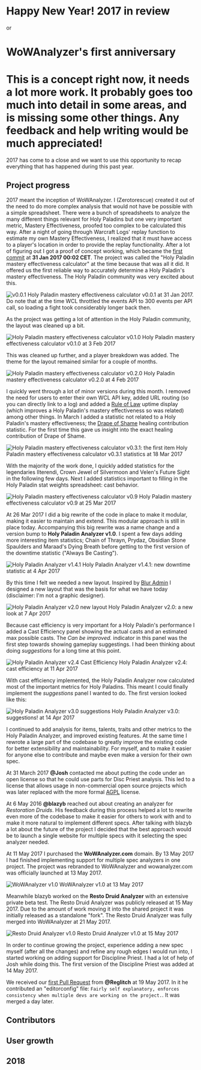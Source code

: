 # Happy New Year! 2017 in review
or
# WoWAnalyzer's first anniversary

# This is a concept right now, it needs a lot more work. It probably goes too much into detail in some areas, and is missing some other things. Any feedback and help writing would be much appreciated!

2017 has come to a close and we want to use this opportunity to recap everything that has happened during this past year.

## Project progress

2017 meant the inception of WoWAnalyzer. I (Zerotorescue) created it out of the need to do more complex analysis that would not have be possible with a simple spreadsheet. There were a bunch of spreadsheets to analyze the many different things relevant for Holy Paladins but one very important metric, Mastery Effectiveness, proofed too complex to be calculated this way. After a night of going through Warcraft Logs' replay function to estimate my own Mastery Effectiveness, I realized that it must have access to a player's location in order to provide the replay functionality. After a lot of figuring out I got a proof of concept working, which became the [first commit](https://github.com/WoWAnalyzer/WoWAnalyzer/commit/bd7971995fe16d14aec7286765c13c2984c44d76) at **31 Jan 2017 00:02 CET**. The project was called the "Holy Paladin mastery effectiveness calculator" at the time because that was all it did. It offered us the first reliable way to accurately determine a Holy Paladin's mastery effectiveness. The Holy Paladin community was very excited about this.

![v0.0.1](./v0.0.1.gif)
Holy Paladin mastery effectiveness calculator v0.0.1 at 31 Jan 2017. Do note that at the time WCL throttled the events API to 300 events per API call, so loading a fight took considerably longer back then.

As the project was getting a lot of attention in the Holy Paladin community, the layout was cleaned up a bit.

![Holy Paladin mastery effectiveness calculator v0.1.0](./v0.1.0.gif)
Holy Paladin mastery effectiveness calculator v0.1.0 at 3 Feb 2017

This was cleaned up further, and a player breakdown was added. The theme for the layout remained similar for a couple of months.

![Holy Paladin mastery effectiveness calculator v0.2.0](./v0.2.0.gif)
Holy Paladin mastery effectiveness calculator v0.2.0 at 4 Feb 2017

I quickly went through a lot of minor versions during this month. I removed the need for users to enter their own WCL API key, added URL routing (so you can directly link to a log) and added a [Rule of Law](http://www.wowhead.com/spell=214202/rule-of-law) uptime display (which improves a Holy Paladin's mastery effectiveness so was related) among other things. In March I added a statistic not related to a Holy Paladin's mastery effectiveness; the [Drape of Shame](http://www.wowhead.com/item=142170/drape-of-shame) healing contribution statistic. For the first time this gave us insight into the exact healing contribution of Drape of Shame.

![Holy Paladin mastery effectiveness calculator v0.3.1: the first item](./v0.3.1-small.png)
Holy Paladin mastery effectiveness calculator v0.3.1 statistics at 18 Mar 2017

With the majority of the work done, I quickly added statistics for the legendaries Ilterendi, Crown Jewel of Silvermoon and Velen's Future Sight in the following few days. Next I added statistics important to filling in the Holy Paladin stat weights spreadsheet: cast behavior.

![Holy Paladin mastery effectiveness calculator v0.9](./v0.9.png)
Holy Paladin mastery effectiveness calculator v0.9 at 25 Mar 2017

At 26 Mar 2017 I did a big rewrite of the code in place to make it modular, making it easier to maintain and extend. This modular approach is still in place today. Accompanying this big rewrite was a name change and a version bump to **Holy Paladin Analyzer v1.0**. I spent a few days adding more interesting item statistics; Chain of Thrayn, Prydaz, Obsidian Stone Spaulders and Maraad's Dying Breath before getting to the first version of the downtime statistic ("Always Be Casting").

![Holy Paladin Analyzer v1.4.1](./v1.4.1-small.png)
Holy Paladin Analyzer v1.4.1: new downtime statistic at 4 Apr 2017

By this time I felt we needed a new layout. Inspired by [Blur Admin](http://akveo.com/blur-admin/#/dashboard) I designed a new layout that was the basis for what we have today (disclaimer: I'm not a graphic designer).

![Holy Paladin Analyzer v2.0 new layout](./HolyPaladinAnalyzer-2.0.gif)
Holy Paladin Analyzer v2.0: a new look at 7 Apr 2017

Because cast efficiency is very important for a Holy Paladin's performance I added a Cast Efficiency panel showing the actual casts and an estimated max possible casts. The *Can be improved.* indicator in this panel was the first step towards showing gameplay suggestings. I had been thinking about doing *suggestions* for a long time at this point.

![Holy Paladin Analyzer v2.4 Cast Efficiency](./HolyPaladinAnalyzer-2.4.png)
Holy Paladin Analyzer v2.4: cast efficiency at 11 Apr 2017

With cast efficiency implemented, the Holy Paladin Analyzer now calculated most of the important metrics for Holy Paladins. This meant I could finally implement the *suggestions* panel I wanted to do. The first version looked like this:

![Holy Paladin Analyzer v3.0 suggestions](./HolyPaladinAnalyzer-3.0-suggestions.png)
Holy Paladin Analyzer v3.0: suggestions! at 14 Apr 2017

I continued to add analysis for items, talents, traits and other metrics to the Holy Paladin Analyzer, and improved existing features. At the same time I rewrote a large part of the codebase to greatly improve the existing code for better extensibility and maintainability. For myself, and to make it easier for anyone else to contribute and maybe even make a version for their own spec.

At 31 March 2017 **@Josh** contacted me about putting the code under an open license so that he could use parts for Disc Priest analysis. This led to a license that allows usage in non-commercial open source projects which was later replaced with the more formal [AGPL](https://github.com/WoWAnalyzer/WoWAnalyzer/blob/master/LICENSE) license.

At 6 May 2016 **@blazyb** reached out about creating an analyzer for *Restoration Druids*. His feedback during this process helped a lot to rewrite even more of the codebase to make it easier for others to work with and to make it more natural to implement different specs. After talking with blazyb a lot about the future of the project I decided that the best approach would be to launch a single website for multiple specs with it selecting the spec analyzer needed.

At 11 May 2017 I purchased the **WoWAnalyzer.com** domain. By 13 May 2017 I had finished implementing support for multiple spec analyzers in one project. The project was rebranded to WoWAnalyzer and wowanalyzer.com was officially launched at 13 May 2017.

![WoWAnalyzer v1.0](./WoWAnalyzer-v1.0.gif)
WoWAnalyzer v1.0 at 13 May 2017

Meanwhile blazyb worked on the **Resto Druid Analyzer** with an extensive private beta test. The Resto Druid Analyzer was publicly released at 15 May 2017. Due to the amount of work moving it into the shared project it was initially released as a standalone "fork". The Resto Druid Analyzer was fully merged into WoWAnalyzer at 21 May 2017.

![Resto Druid Analyzer v1.0](./resto-druid-analyzer-1.0.png)
Resto Druid Analyzer v1.0 at 15 May 2017

In order to continue growing the project, experience adding a new spec myself (after all the changes) and refine any rough edges I would run into, I started working on adding support for Discipline Priest. I had a lot of help of Josh while doing this. The first version of the Discipline Priest was added at 14 May 2017.

We received our [first Pull Request](https://github.com/WoWAnalyzer/WoWAnalyzer/pull/22) from **@Reglitch** at 19 May 2017. In it he contributed an "editorconfig" file: `Fairly self explanatory, enforces consistency when multiple devs are working on the project.`. It was merged a day later.




## Contributors

## User growth

## 2018
